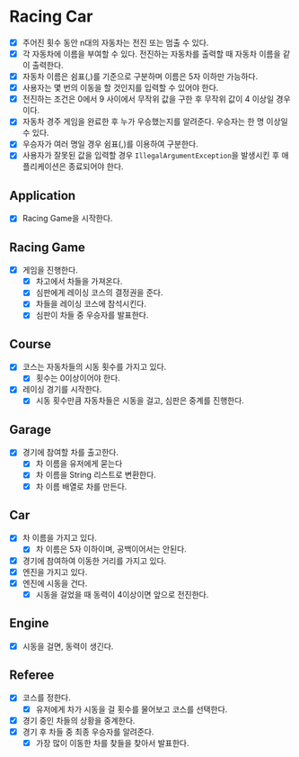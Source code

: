 # Racing Car

- [x]  주어진 횟수 동안 n대의 자동차는 전진 또는 멈출 수 있다.
- [x]  각 자동차에 이름을 부여할 수 있다. 전진하는 자동차를 출력할 때 자동차 이름을 같이 출력한다.
- [x]  자동차 이름은 쉼표(,)를 기준으로 구분하며 이름은 5자 이하만 가능하다.
- [x]  사용자는 몇 번의 이동을 할 것인지를 입력할 수 있어야 한다.
- [x]  전진하는 조건은 0에서 9 사이에서 무작위 값을 구한 후 무작위 값이 4 이상일 경우이다.
- [x]  자동차 경주 게임을 완료한 후 누가 우승했는지를 알려준다. 우승자는 한 명 이상일 수 있다.
- [x]  우승자가 여러 명일 경우 쉼표(,)를 이용하여 구분한다.
- [x]  사용자가 잘못된 값을 입력할 경우 `IllegalArgumentException`을 발생시킨 후 애플리케이션은 종료되어야 한다.

## Application

- [x]  Racing Game을 시작한다.

## Racing Game

- [x]  게임을 진행한다.
   - [x]  차고에서 차들을 가져온다.
   - [x]  심판에게 레이싱 코스의 결정권을 준다.
   - [x]  차들을 레이싱 코스에 참석시킨다.
   - [x]  심판이 차들 중 우승자를 발표한다.

## C**ourse**

- [x]  코스는 자동차들의 시동 횟수를 가지고 있다.
   - [x]  횟수는 0이상이어야 한다.
- [x]  레이싱 경기를 시작한다.
   - [x]  시동 횟수만큼 자동차들은 시동을 걸고, 심판은 중계를 진행한다.

## Garage

- [x]  경기에 참여할 차를 출고한다.
   - [x]  차 이름을 유저에게 묻는다
   - [x]  차 이름을 String 리스트로 변환한다.
   - [x]  차 이름 배열로 차를 만든다.

## Car

- [x]  차 이름을 가지고 있다.
   - [x]  차 이름은 5자 이하이며, 공백이어서는 안된다.
- [x]  경기에 참여하여 이동한 거리를 가지고 있다.
- [x]  엔진을 가지고 있다.
- [x]  엔진에 시동을 건다.
   - [x]  시동을 걸었을 때 동력이 4이상이면 앞으로 전진한다.

## Engine

- [x]  시동을 걸면, 동력이 생긴다.

## R**eferee**

- [x]  코스를 정한다.
   - [x]  유저에게 차가 시동을 걸 횟수를 물어보고 코스를 선택한다.
- [x]  경기 중인 차들의 상황을 중계한다.
- [x]  경기 후 차들 중 최종 우승자를 알려준다.
   - [x]  가장 많이 이동한 차를 찾들을 찾아서 발표한다.